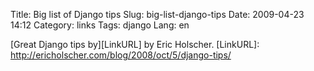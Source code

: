 Title: Big list of Django tips
Slug: big-list-django-tips
Date: 2009-04-23 14:12
Category: links
Tags: django
Lang: en

[Great Django tips by][LinkURL] by Eric Holscher.
[LinkURL]: http://ericholscher.com/blog/2008/oct/5/django-tips/
